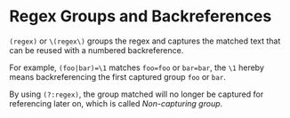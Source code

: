 # Regex Groups and Backreferences

`(regex)` or `\(regex\)` groups the regex and captures the matched text that can be reused with a numbered backreference.

For example, `(foo|bar)=\1` matches `foo=foo` or `bar=bar`, the `\1` hereby means backreferencing the first captured group `foo` or `bar`.

By using `(?:regex)`, the group matched will no longer be captured for referencing later on, which is called *Non-capturing group*.
